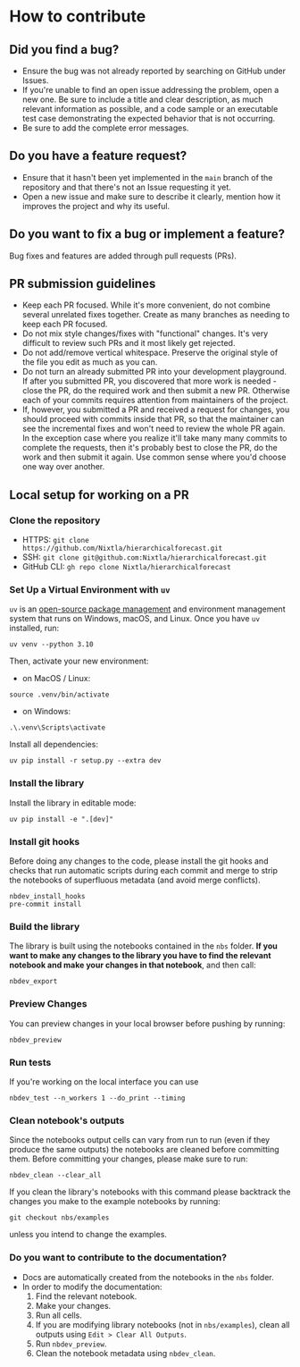 # How to contribute

## Did you find a bug?

* Ensure the bug was not already reported by searching on GitHub under Issues.
* If you're unable to find an open issue addressing the problem, open a new one. Be sure to include a title and clear description, as much relevant information as possible, and a code sample or an executable test case demonstrating the expected behavior that is not occurring.
* Be sure to add the complete error messages.

## Do you have a feature request?

* Ensure that it hasn't been yet implemented in the `main` branch of the repository and that there's not an Issue requesting it yet.
* Open a new issue and make sure to describe it clearly, mention how it improves the project and why its useful.

## Do you want to fix a bug or implement a feature?

Bug fixes and features are added through pull requests (PRs).

## PR submission guidelines

* Keep each PR focused. While it's more convenient, do not combine several unrelated fixes together. Create as many branches as needing to keep each PR focused.
* Do not mix style changes/fixes with "functional" changes. It's very difficult to review such PRs and it most likely get rejected.
* Do not add/remove vertical whitespace. Preserve the original style of the file you edit as much as you can.
* Do not turn an already submitted PR into your development playground. If after you submitted PR, you discovered that more work is needed - close the PR, do the required work and then submit a new PR. Otherwise each of your commits requires attention from maintainers of the project.
* If, however, you submitted a PR and received a request for changes, you should proceed with commits inside that PR, so that the maintainer can see the incremental fixes and won't need to review the whole PR again. In the exception case where you realize it'll take many many commits to complete the requests, then it's probably best to close the PR, do the work and then submit it again. Use common sense where you'd choose one way over another.

## Local setup for working on a PR

### Clone the repository
* HTTPS: `git clone https://github.com/Nixtla/hierarchicalforecast.git`
* SSH: `git clone git@github.com:Nixtla/hierarchicalforecast.git`
* GitHub CLI: `gh repo clone Nixtla/hierarchicalforecast`

###  Set Up a Virtual Environment with `uv`

`uv` is an [open-source package management](https://docs.astral.sh/uv/getting-started/installation/) and environment management system that runs on Windows, macOS, and Linux. Once you have `uv` installed, run:

```
uv venv --python 3.10
```

Then, activate your new environment:
- on MacOS / Linux:
```
source .venv/bin/activate
```
- on Windows:
```
.\.venv\Scripts\activate
```

Install all dependencies:

```
uv pip install -r setup.py --extra dev
```

### Install the library
Install the library in editable mode:

```
uv pip install -e ".[dev]"
```

### Install git hooks
Before doing any changes to the code, please install the git hooks and checks that run automatic scripts during each commit and merge to strip the notebooks of superfluous metadata (and avoid merge conflicts).
```
nbdev_install_hooks
pre-commit install
```

### Build the library
The library is built using the notebooks contained in the `nbs` folder. **If you want to make any changes to the library you have to find the relevant notebook and make your changes in that notebook**, and then call: 
```
nbdev_export
```

### Preview Changes
You can preview changes in your local browser before pushing by running:
```
nbdev_preview
```

### Run tests
If you're working on the local interface you can use
```
nbdev_test --n_workers 1 --do_print --timing
```

### Clean notebook's outputs
Since the notebooks output cells can vary from run to run (even if they produce the same outputs) the notebooks are cleaned before committing them. Before committing your changes, please make sure to run:
```
nbdev_clean --clear_all
```

If you clean the library's notebooks with this command please backtrack the changes you make to the example notebooks by running:
```
git checkout nbs/examples
```
unless you intend to change the examples.

### Do you want to contribute to the documentation?

* Docs are automatically created from the notebooks in the `nbs` folder.
* In order to modify the documentation:
    1. Find the relevant notebook.
    2. Make your changes.
    3. Run all cells.
    4. If you are modifying library notebooks (not in `nbs/examples`), clean all outputs using `Edit > Clear All Outputs`.
    5. Run `nbdev_preview`.
    6. Clean the notebook metadata using `nbdev_clean`.
